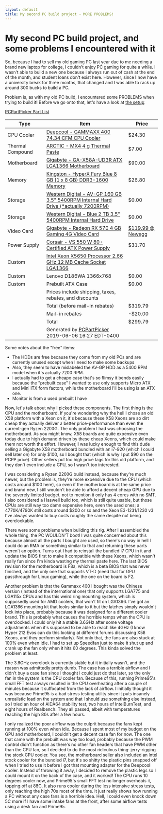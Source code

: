 ```yaml
---
layout: default
title: My second PC build project - MORE PROBLEMS!
---
```

# My second PC build project, and some problems I encountered with it
So, because I had to sell my old gaming PC last year due to me needing a brand new laptop for college, I couldn't enjoy PC gaming for quite a while. I wasn't able to build a new one because I always run out of cash at the end of the month, and student loans don't exist here. However, since I now have a university break for three months, that changed and I was able to rack up around 300 bucks to build a PC.

Problem is, as with my old PC build, I encountered some PROBLEMS when trying to build it! Before we go onto that, let's have a look at [the setup](https://pcpartpicker.com/user/ChemistZombie/saved/pRGL23):

<a href="https://pcpartpicker.com/list/zYBHXP">PCPartPicker Part List</a>
<table class="pcpp-part-list">
  <thead>
    <tr>
      <th>Type</th>
      <th>Item</th>
      <th>Price</th>
    </tr>
  </thead>
  <tbody>
    <tr>
      <td class="pcpp-part-list-type">CPU Cooler</td>
      <td class="pcpp-part-list-item"><a href="https://pcpartpicker.com/product/hJFPxr/deepcool-cpu-cooler-gammaxx400">Deepcool - GAMMAXX 400 74.34 CFM CPU Cooler</a></td>
      <td class="pcpp-part-list-price">
        $24.30
      </td>
    </tr>
    <tr>
      <td class="pcpp-part-list-type">Thermal Compound</td>
      <td class="pcpp-part-list-item"><a href="https://pcpartpicker.com/product/HBXfrH/arctic-cooling-thermal-paste-acmx4">ARCTIC - MX4 4 g Thermal Paste</a></td>
      <td class="pcpp-part-list-price">
        $7.00
      </td>
    </tr>
    <tr>
      <td class="pcpp-part-list-type">Motherboard</td>
      <td class="pcpp-part-list-item"><a href="https://pcpartpicker.com/product/CdQypg/gigabyte-motherboard-gax58aud3r">Gigabyte - GA-X58A-UD3R ATX LGA1366 Motherboard</a></td>
      <td class="pcpp-part-list-price">
        $90.00
      </td>
    </tr>
    <tr>
      <td class="pcpp-part-list-type">Memory</td>
      <td class="pcpp-part-list-item"><a href="https://pcpartpicker.com/product/Y8W9TW/kingston-memory-hx316c10f8">Kingston - HyperX Fury Blue 8 GB (1 x 8 GB) DDR3-1600 Memory</a></td>
      <td class="pcpp-part-list-price">
        $26.80
      </td>
    </tr>
    <tr>
      <td class="pcpp-part-list-type">Storage</td>
      <td class="pcpp-part-list-item"><a href="https://pcpartpicker.com/product/N3JwrH/western-digital-internal-hard-drive-wd1600avvs">Western Digital - AV-GP 160 GB 3.5" 5400RPM Internal Hard Drive (*actually 7200RPM)</a></td>
      <td class="pcpp-part-list-price">
        $0.00
      </td>
    </tr>
    <tr>
      <td class="pcpp-part-list-type">Storage</td>
      <td class="pcpp-part-list-item"><a href="https://pcpartpicker.com/product/bskwrH/western-digital-internal-hard-drive-wd20ezrz">Western Digital - Blue 2 TB 3.5" 5400RPM Internal Hard Drive</a></td>
      <td class="pcpp-part-list-price">
        $0.00
      </td>
    </tr>
    <tr>
      <td class="pcpp-part-list-type">Video Card</td>
      <td class="pcpp-part-list-item"><a href="https://pcpartpicker.com/product/tyNypg/gigabyte-radeon-rx-570-4gb-gaming-4g-video-card-gv-rx570gaming-4gd">Gigabyte - Radeon RX 570 4 GB Gaming 4G  Video Card</a></td>
      <td class="pcpp-part-list-price">
        <a href="https://pcpartpicker.com/product/tyNypg/gigabyte-radeon-rx-570-4gb-gaming-4g-video-card-gv-rx570gaming-4gd">$119.99 @ Newegg</a>
      </td>
    </tr>
    <tr>
      <td class="pcpp-part-list-type">Power Supply</td>
      <td class="pcpp-part-list-item"><a href="https://pcpartpicker.com/product/jZ22FT/corsair-vs-550w-80-certified-atx-power-supply-cp-9020171-na">Corsair - VS 550 W 80+ Certified ATX Power Supply</a></td>
      <td class="pcpp-part-list-price">
        $31.70
      </td>
    </tr>
    <tr>
      <td class="pcpp-part-list-type">Custom</td>
      <td class="pcpp-part-list-item"><a href="https://pcpartpicker.com/product/fbCrxr/intel-xeon-x5650-processor-266-ghz-12-mb-cache-socket-lga1366">Intel Xeon X5650 Processor 2.66 GHz 12 MB Cache Socket LGA1366</a></td>
      <td class="pcpp-part-list-price">
      </td>
    </tr>
    <tr>
      <td class="pcpp-part-list-type">Custom</td>
      <td class="pcpp-part-list-item">Lenovo D186WA 1366x768</td>
      <td class="pcpp-part-list-price">$0.00</td>
    </tr>
    <tr>
      <td class="pcpp-part-list-type">Custom</td>
      <td class="pcpp-part-list-item">Prebuilt ATX Case</td>
      <td class="pcpp-part-list-price">$0.00</td>
    </tr>
    <tr>
      <td></td>
      <td class="pcpp-part-list-price-note">Prices include shipping, taxes, rebates, and discounts</td>
      <td></td>
    </tr>
    <tr>
      <td></td>
      <td class="pcpp-part-list-subtotal">Total (before mail-in rebates)</td>
      <td class="pcpp-part-list-subtotal-price">$319.79</td>
    </tr>
    <tr>
      <td></td>
      <td class="pcpp-part-list-subtotal">Mail-in rebates</td>
      <td class="pcpp-part-list-subtotal-price">-$20.00</td>
    </tr>
    <tr>
      <td></td>
      <td class="pcpp-part-list-total">Total</td>
      <td class="pcpp-part-list-total-price">$299.79</td>
    </tr>
    <tr>
      <td></td>
      <td class="pcpp-part-list-price-note">Generated by <a href="https://pcpartpicker.com">PCPartPicker</a> 2019-06-06 16:27 EDT-0400</td>
      <td></td>
    </tr>
  </tbody>
</table>

Some notes about the "free" items:
* The HDDs are free because they come from my old PCs and are currently unused except when I need to make some backups
* Also, they seem to have mislabeled the AV-GP HDD as a 5400 RPM model when it's actually 7200 RPM.
* I actually had to get a cheapo case that's so flimsy it bends easily because the "prebuilt case" I wanted to use only supports Micro ATX and Mini ITX form factors, while the motherboard I'll be using is an ATX one.
* Monitor is from a used prebuilt I have

Now, let's talk about why I picked these components. The first thing is the CPU and the motherboard. If you're wondering why the hell I chose an old X58 platform with a Xeon on it, it's because these X58 Xeons are so dirt cheap they actually deliver a better price-performance than even the current-gen Ryzen 2200G. The only problem I had was choosing the motherboard. As you might know, X58 boards are quite expensive even today due to high demand driven by these cheap Xeons, which could make them not worth the effort. However, I was lucky enough to find this dude selling a Gigabyte X58 motherboard bundled with an i7-920 (which I could sell later on) for only $100, so I bought that (which is why I put $90 on the PCPP price). Other sellers put too high price tags for this old platform, and they don't even include a CPU, so I wasn't too interested.

I was considering a Ryzen 2200G build instead, because they're much newer, but the problem is, they're more expensive due to the CPU (which costs around $100 here), so even if the motherboard is at the same price and brand new, I still wouldn't be able to afford a decent cheap GPU due to the severely limited budget, not to mention it only has 4 cores with no SMT. I also considered a Haswell build too, which is still quite usable, but those CPUs are still way too damn expensive here, even the used ones; a 4770K/4790K still costs around $200 or so and the Xeon E3-1231/1230 v3 I've always wanted to buy costs roughly the same despite not being overclockable.

There were some problems when building this rig. After I assembled the whole thing, the PC WOULDN'T boot! I was quite concerned about this because almost all the parts I bought are used, so there's no way in hell I could do an RMA or something similar to that and returning these parts weren't an option. Turns out I had to reinstall the bundled i7 CPU in it and update the BIOS first to make it compatible with these Xeons, which wasn't really fun since I'm kinda wasting my thermal paste here. The last BIOS revision for the motherboard is F8a, which is a beta BIOS that was never finished, and the only one that supports VT-D (need that for GPU passthrough for Linux gaming), while the one on the board is F2.

Another problem is that the Gammaxx 400 I bought was the Chinese version (instead of the international one) that only supports LGA775 and LGA115x CPUs and has this weird ring mounting system, which is supposedly used for AMD coolers, that won't fit on LGA1366. I've got an LGA1366 mounting kit that looks similar to it but the latches simply wouldn't lock into place, probably because it was designed for a different cooler brand. This is probably what causes the horrible temps when the CPU is overclocked. I could only hit a stable 3.6GHz after some voltage adjustments when it's supposed to be able to reach like 4GHz (I know Hyper 212 Evos can do this looking at different forums discussing X58 Xeons, and they perform similarly). Not only that, the fans are also stuck at 100% even when idle. I had to set up Speedfan just to make it shut up and crank up the fan only when it hits 60 degrees. This kinda solved the problem at least.

The 3.6GHz overclock is currently stable but it initially wasn't, and the reason was admittedly pretty dumb. The case has a terrible airflow and I didn't buy a case fan since I thought I could just do that later, so the only fan in the system is the CPU cooler fan. Because of this, running Prime95's small FFT test always resulted in the CPU overheating after a couple of minutes because it suffocated from the lack of airflow. I initially thought it was because Prime95 is a bad stress testing utility since it puts insanely unrealistic load on the system and that I should use something else instead, so I tried an hour of AIDA64 stability test, two hours of IntelBurnTest, and eight hours of Realbench. They all passed, albeit with temperatures reaching the high 80s after a few hours.

I only realized the poor airflow was the culprit because the fans kept running at 100% even when idle. Because I spent most of my budget on the GPU and motherboard, I couldn't get a decent case fan for now. The one that came with the prebuilt was way too loud, probably because the PWM control didn't function as there's no other fan headers that have PWM other than the CPU fan, so I decided to do the most ridiculous thing: jerry-rigging the stock CPU cooler. You see, the motherboard seller also included an Intel stock cooler for the bundled i7, but it's so shitty the plastic pins snapped off when I tried to use it before I got that mounting adapter for the Deepcool cooler. Instead of throwing it away, I decided to remove the plastic legs so I could mount it on the back of the case, and it worked! The CPU runs 10 degrees cooler now, and Prime95's small FFT test no longer overheats it, topping off at 88C. It also runs cooler during the less intensive stress tests, only reaching the high 70s most of the time. It just really shows how running a PC without any case fans is a horrible idea. Hell, I could even knock down 5C more if I have some intake fans at the front, after some airflow tests using a desk fan and Prime95.

